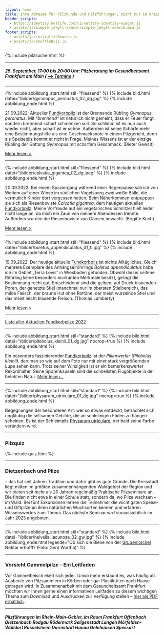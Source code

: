 ```yaml
---
layout: home
title: Ihre Adresse für Pilzkunde und Pilzführungen, nicht nur im Rhein-Main-Gebiet
header_scripts:
  - https://identity.netlify.com/v1/netlify-identity-widget.js
  - assets/js/simple-jekyll-search/simple-jekyll-search.min.js
footer_scripts:
  - assets/js/initializeSearch.js
  - assets/js/shuffleQuiz.js
---
```

{% include pilzsuche.html %}

- - -

##### 25. September, 17:00 bis 20:00 Uhr: Pilzberatung im Gesundheitsamt Frankfurt am Main ( [\--> Termine](/Termine) )

- - -

{% include abbildung_start.html stil="fliessend" %}
{% include bild.html datei="/bilder/gymnopus_peronatus_02_dg.jpg" %}
{% include abbildung_ende.html %}

21.09.2022:  Aktueller [Fundkorbpilz](AA "Glossar-") ist der Brennende Rübling *Gymnopus peronatus*. Mit *"brennend"* ist natürlich nicht gemeint, dass er Feuer fängt, sondern brennend scharf schmecken soll. So schlimm ist es nun auch wieder nicht, aber scharf ist er schon. Außerdem ist seine Schärfe mehr eine Bestimmungshilfe als eine Geschmacksnote in einem Pilzgericht, denn als Speisepilz kommt er nicht in Frage. Meines Wissens ist er der einzige Rübling der Gattung *Gymnopus* mit scharfem Geschmack. (Dieter Gewalt)

[Mehr lesen >](/pilze/gymnopus-peronatus-brennender-rübling)

<div style="clear:  both"></div>

- - -

{% include abbildung_start.html stil="fliessend" %}
{% include bild.html datei="/bilder/calvatia_gigantea_02_dg.jpeg" %}
{% include abbildung_ende.html %}

20.09.2022:  Bei einem Spaziergang während einer Regenpause sah ich von Weitem auf einer Wiese im südlichen Vogelsberg zwei weiße Bälle, die vermutlich Kinder dort vergessen hatten. Beim Näherkommen entpuppten sie sich als Riesenboviste *Calvatia gigantea*, dem heutigen aktuellen [Fundkorbpilz](AA "Glossar-"). Meine Vorfreude auf ein vegetarisches Schnitzel hielt leider nicht lange an, da mich ein Zaun von meinem Abendessen trennte. Außerdem wurden die Riesenboviste von Gänsen bewacht. (Brigitte Koch)

[Mehr lesen >](/pilze/calvatia-gigantea-riesenbovist)

<div style="clear:  both"></div>

- - -

{% include abbildung_start.html stil="fliessend" %}
{% include bild.html datei="/bilder/boletus_appendiculatus_01_tl.jpg" %}
{% include abbildung_ende.html %}

19.09.2022:  Der heutige aktuelle [Fundkorbpilz](AA "Glossar-") ist nichts Alltägliches. Gleich mehrere Exemplare des Anhängselröhrlings *Boletus appendiculatus* habe ich im Gebiet „Terra Levis“ in Wiesbaden gefunden. Obwohl dieser seltene Röhrling keine besonders markanten Merkmale besitzt, gelingt die Bestimmung recht gut. Entscheidend sind die gelben, auf Druck blauenden Poren, der genetzte Stiel (manchmal nur im obersten Stielbereich), das milde Fleisch, der braune Hut ohne Rottöne, der meist wurzelnde Stiel und das meist leicht blauende Fleisch. (Thomas Lamberty)

[Mehr lesen >](/pilze/boletus-appendiculatus-anhängselröhrling)

<div style="clear:  both"></div>

- - -

[Liste aller Aktuellen Fundkorbpilze 2022](/artikel/liste-aller-aktuellen-fundkorbpilze-2022.html)

- - -

{% include abbildung_start.html stil="standard" %}
{% include bild.html datei="/bilder/pilobolus_kleinii_01_dg.jpg" nocrop=true %}
{% include abbildung_ende.html %}

Ein besonders faszinierender [Fundkorbpilz](AA "Glossar-") ist der *Pillenwerfer (Pilobolus kleinii)*, den man so wie auf dem Foto nur mit einer stark vergrößernden Lupe sehen kann. Trotz seiner Winzigkeit ist er ein bemerkenswerter Rekordhalter. Seine Sporenkapseln sind die schnellsten Flugobjekte in der belebten Natur. [Mehr lesen...](/pilze/pilobolus-kleinii-pillenwerfer)

- - -

{% include abbildung_start.html stil="standard" %}
{% include bild.html datei="/bilder/physarum_utriculare_01_dg.jpg" nocrop=true %}
{% include abbildung_ende.html %}

Begegnungen der besonderen Art: wer so etwas entdeckt, betrachtet sich ungläubig die seltsamen Gebilde, die an schleimigen Fäden zu hängen scheinen. Es ist der Schleimpilz [Physarum utriculare](/pilze/physarum-utriculare-fadenfruchtschleimpilz), der bald seine Farbe verändern wird.

- - -

### Pilzquiz

{% include quiz.html %}

- - -

### Dietzenbach und Pilze

– das hat seit Jahren Tradition und dafür gibt es gute Gründe. Die Kreisstadt liegt mitten im größten zusammenhängenden Waldgebiet der Region und wir bieten seit mehr als 20 Jahren regelmäßig Praktische Pilzseminare an. Die finden nicht etwa in einer Schule statt, sondern da, wo Pilze wachsen – im Wald. Bei fünf Exkursionen lernen die Teilnehmer die wichtigsten Speise- und Giftpilze an ihren natürlichen Wuchsorten kennen und erfahren Wissenswertes zum Thema. Das nächste Seminar wrd voraussichtlich im Jahr 2023 angeboten.  

- - -

{% include abbildung_start.html stil="standard" %}
{% include bild.html datei="/bilder/helvella_lacunosa_02_gw.jpg" %}
{% include abbildung_ende.html legende="Ob sich die Biene von der <a href='/pilze/helvella-lacunosa-grubenlorchel'>Grubenlorchel</a> Nektar erhofft?  (Foto: Gerd Wartha)" %}

- - -

### Vorsicht Gammelpilze – Ein Leitfaden

Vor Gammelfleisch ekelt sich jeder. Umso mehr erstaunt es, was häufig als Ausbeute von Pilzsammlern in Körben oder gar Plastiktüten nach Hause getragen wird. In Zusammenarbeit mit dem Gesundheitsamt Frankfurt möchten wir Ihnen gerne einen informativen Leitfaden zu diesem wichtigen Thema zum Download und Ausdrucken zur Verfügung stellen – [hier als PDF erhältlich](/assets/docs/Fundkorb.de-Gammelpilze.pdf).

- - -

##### Pilzführungen im Rhein-Main-Gebiet, im Raum Frankfurt Offenbach Dietzenbach Rodgau Rödermark Seligenstadt Langen Mörfelden-Walldort Rüsselsheim Darmstadt Hanau Gelnhausen Spessart